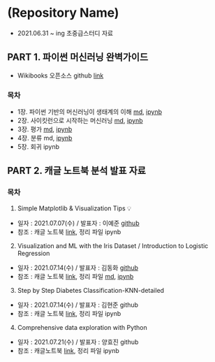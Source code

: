 # (Repository Name)
- 2021.06.31 ~ ing 초중급스터디 자료

## PART 1. 파이썬 머신러닝 완벽가이드
- Wikibooks 오픈소스 github [link](https://github.com/wikibook/ml-definitive-guide)
### 목차
- 1장. 파이썬 기반의 머신러닝이 생태계의 이해 [md](https://github.com/dddonghwa/definitive-ml-guide/blob/main/ch01-02_sklearn/ch01-02_sklearn.md), [ipynb](https://github.com/dddonghwa/definitive-ml-guide/blob/main/ch01-02_sklearn.ipynb)
- 2장. 사이킷런으로 시작하는 머신러닝 [md](https://github.com/dddonghwa/definitive-ml-guide/blob/main/ch01-02_sklearn/ch01-02_sklearn.md), [ipynb](https://github.com/dddonghwa/definitive-ml-guide/blob/main/ch01-02_sklearn.ipynb)
- 3장. 평가 [md](https://github.com/dddonghwa/definitive-ml-guide/blob/main/ch03_evaluation/ch03_evaluation.md), [ipynb](https://github.com/dddonghwa/definitive-ml-guide/blob/main/ch03_evaluation.ipynb)
- 4장. 분류 md, [ipynb](https://github.com/dddonghwa/definitive-ml-guide/blob/main/ch04_calssification.ipynb)
- 5장. 회귀 ipynb



## PART 2. 캐글 노트북 분석 발표 자료
### 목차
1. Simple Matplotlib & Visualization Tips 💡
  - 일자 : 2021.07.07(수) / 발표자 : 이예준 [github](https://github.com/yejun-lee)
  - 참조 : 캐글 노트북 [link](https://www.kaggle.com/subinium/simple-matplotlib-visualization-tips), 정리 파일 ipynb
2. Visualization and ML with the Iris Dataset / Introduction to Logistic Regression 
  - 일자 : 2021.07.14(수) / 발표자 : 김동화 [github](https://github.com/dddonghwa)
  - 참조 : 캐글 노트북 [link](https://www.kaggle.com/jchen2186/machine-learning-with-iris-dataset), 정리 파일 [md](https://github.com/dddonghwa/definitive-ml-guide/blob/main/kaggle_notebook_01_iris/kaggle_notebook_01_iris.md), [ipynb](https://github.com/dddonghwa/definitive-ml-guide/blob/main/kaggle_notebook_01_iris.ipynb)
3. Step by Step Diabetes Classification-KNN-detailed
  - 일자 : 2021.07.14(수) / 발표자 : 김현준 github
  - 참조 : 캐글 노트북 [link](https://www.kaggle.com/shrutimechlearn/step-by-step-diabetes-classification-knn-detailed), 정리 파일 ipynb
4.  Comprehensive data exploration with Python
  - 일자 : 2021.07.21(수) / 발표자 : 양효진 github
  - 참조 : 캐글노트북 [link](https://www.kaggle.com/pmarcelino/comprehensive-data-exploration-with-python), 정리 파일 ipynb


